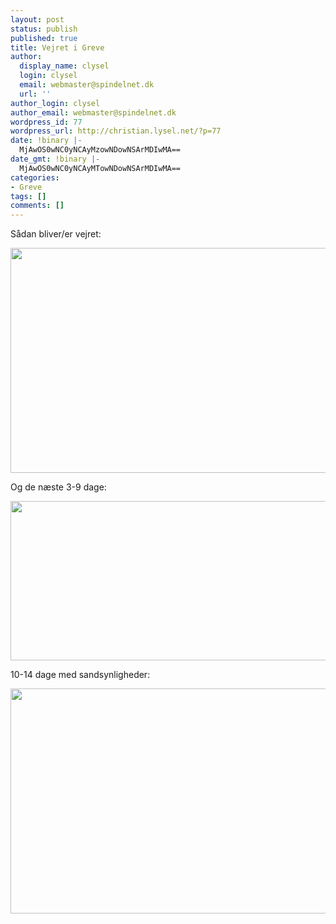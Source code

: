 ```yaml
---
layout: post
status: publish
published: true
title: Vejret i Greve
author:
  display_name: clysel
  login: clysel
  email: webmaster@spindelnet.dk
  url: ''
author_login: clysel
author_email: webmaster@spindelnet.dk
wordpress_id: 77
wordpress_url: http://christian.lysel.net/?p=77
date: !binary |-
  MjAwOS0wNC0yNCAyMzowNDowNSArMDIwMA==
date_gmt: !binary |-
  MjAwOS0wNC0yNCAyMTowNDowNSArMDIwMA==
categories:
- Greve
tags: []
comments: []
---
```

<p>S&aring;dan bliver/er vejret:</p>
<p><img class="alignnone" title="DMI greve" src="http://servlet.dmi.dk/byvejr/servlet/byvejr_dag1?by=2670&amp;mode=long" alt="" width="640" height="360" /></p>
<p>Og de n&aelig;ste 3-9 dage:</p>
<p><img class="alignnone" title="DMI 2-6 d&oslash;gn" src="http://servlet.dmi.dk/byvejr/servlet/byvejr?by=2670&amp;tabel=dag3_9" alt="" width="640" height="255" /></p>
<p>10-14 dage med sandsynligheder:</p>
<p><img class="alignnone" title="DMI 7-9 dage" src="http://servlet.dmi.dk/byvejr/servlet/byvejr?by=2670&amp;tabel=dag10_14" alt="" width="640" height="360" /></p>
